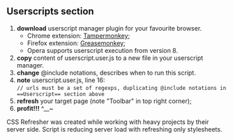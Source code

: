 ## Userscripts section ##
1. **download** userscript manager plugin for your favourite browser.
   * Chrome extension: [Tampermonkey](https://chrome.google.com/webstore/detail/tampermonkey/dhdgffkkebhmkfjojejmpbldmpobfkfo?hl=ru "Tampermonkey");
   * Firefox extension: [Greasemonkey](https://addons.mozilla.org/ru/firefox/addon/greasemonkey/ "Greasemonkey");
   * Opera supports userscript execution from version 8.
2. **copy** content of userscript.user.js to a new file in your userscript manager.
3. **change** @include notations, describes when to run this script.
4. **note** userscript.user.js, line 16:    
   ```// urls must be a set of regexps, duplicating @include notations in ==Userscript== section above```
5. **refresh** your target page (note "Toolbar" in top right corner);
6. **profit!!!** ^__~

CSS Refresher was created while working with heavy projects by their server side.
Script is reducing server load with refreshing only stylesheets.
